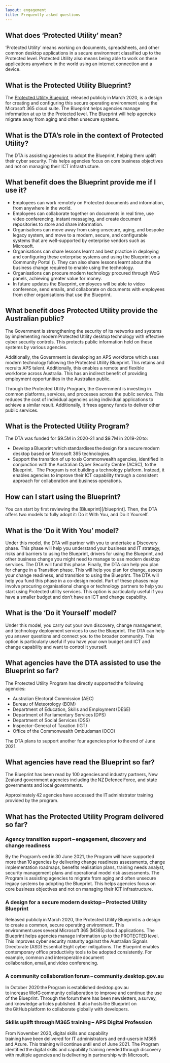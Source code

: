 ```yaml
--- 
layout: engagement 
title: Frequently asked questions
---
```


## What does ‘Protected Utility’ mean? 

‘Protected Utility’ means working on documents, spreadsheets, and other common desktop applications in a secure environment classified up to the Protected level. Protected Utility also means being able to work on these applications anywhere in the world using an internet connection and a device.  

## What is the Protected Utility Blueprint? 

The [Protected Utility Blueprint](/blueprint), released publicly in March 2020, is a design for creating and configuring this secure operating environment using the Microsoft 365 cloud suite. The Blueprint helps agencies manage information at up to the Protected level. The Blueprint will help agencies migrate away from aging and often unsecure systems.  

## What is the DTA’s role in the context of Protected Utility? 

The DTA is assisting agencies to adopt the Blueprint, helping them uplift their cyber security. This helps agencies focus on core business objectives and not on managing their ICT infrastructure.  

## What benefit does the Blueprint provide me if I use it? 

* Employees can work remotely on Protected documents and information, from anywhere in the world. 
* Employees can collaborate together on documents in real time, use video conferencing, instant messaging, and create document repositories to store and share information.  
* Organisations can move away from using unsecure, aging, and bespoke legacy system, and move to a modern, secure, and configurable systems that are well-supported by enterprise vendors such as Microsoft.  
* Organisations can share lessons learnt and best practice in deploying and configuring these enterprise systems and using the Blueprint on a Community Portal (). They can also share lessons learnt about the business change required to enable using the technology.  
* Organisations can procure modern technology procured through WoG panels, achieving greater value for money.  
* In future updates the Blueprint, employees will be able to video conference, send emails, and collaborate on documents with employees from other organisations that use the Blueprint.  

## What benefit does Protected Utility provide the Australian public? 

The Government is strengthening the security of its networks and systems by implementing modern Protected Utility desktop technology with effective cyber security controls. This protects public information held on these systems by various agencies.  

Additionally, the Government is developing an APS workforce which uses modern technology following the Protected Utility Blueprint. This retains and recruits APS talent. Additionally, this enables a remote and flexible workforce across Australia. This has an indirect benefit of providing employment opportunities in the Australian public.  

Through the Protected Utility Program, the Government is investing in common platforms, services, and processes across the public service. This reduces the cost of individual agencies using individual applications to achieve a similar result. Additionally, it frees agency funds to deliver other public services.   

## What is the Protected Utility Program? 

The DTA was funded for $9.5M in 2020-21 and $9.7M in 2019-20 to:
* Develop a Blueprint which standardises the design for a secure modern desktop based on Microsoft 365 technologies.  
* Support the transition of up to six Commonwealth agencies, identified in conjunction with the Australian Cyber Security Centre (ACSC), to the Blueprint.    
The Program is not building a technology platform. Instead, it enables agencies to improve their ICT capability through a consistent approach for collaboration and business operations.    

## How can I start using the Blueprint? 

You can start by first reviewing the [Blueprint][/blueprint]. Then, the DTA offers two models to fully adopt it: Do it With You, and Do it Yourself.  

## What is the ‘Do it With You’ model? 

Under this model, the DTA will partner with you to undertake a Discovery phase. This phase will help you understand your business and IT strategy, risks and barriers to using the Blueprint, drivers for using the Blueprint, and other business change you might need to manage to use modern desktop services. The DTA will fund this phase. Finally, the DTA can help you plan for change in a Transition phase. This will help you plan for change, assess your change readiness, and transition to using the Blueprint. The DTA will help you fund this phase in a co-design model. Part of these phases may involve procuring organisational change or technology partners to help you start using Protected utility services. This option is particularly useful if you have a smaller budget and don’t have an ICT and change capability.  

## What is the ‘Do it Yourself’ model? 

Under this model, you carry out your own discovery, change management, and technology deployment services to use the Blueprint. The DTA can help you answer questions and connect you to the broader community. This option is particularly useful if you have your own budget and ICT and change capability and want to control it yourself.   

## What agencies have the DTA assisted to use the Blueprint so far? 

The Protected Utility Program has directly supported the following agencies:  

* Australian Electoral Commission (AEC)  
* Bureau of Meteorology (BOM)
* Department of Education, Skills and Employment (DESE)  
* Department of Parliamentary Services (DPS)
* Department of Social Services (DSS)
* Inspector-General of Taxation (IGT)
* Office of the Commonwealth Ombudsman (OCO)

The DTA plans to support another four agencies prior to the end of June 2021.  

## What agencies have read the Blueprint so far? 

The Blueprint has been read by 100 agencies and industry partners, New Zealand government agencies including the NZ Defence Force, and state governments and local governments.  

Approximately 42 agencies have accessed the IT administrator training provided by the program.  

## What has the Protected Utility Program delivered so far? 

### Agency transition support – engagement, discovery and change readiness  

By the Program’s end in 30 June 2021, the Program will have supported more than 10 agencies by delivering change readiness assessments, change implementation roadmaps, benefits realisation plans, training needs analyst, security management plans and operational model risk assessments. The Program is assisting agencies to migrate from aging and often unsecure legacy systems by adopting the Blueprint. This helps agencies focus on core business objectives and not on managing their ICT infrastructure.  

### A design for a secure modern desktop – Protected Utility Blueprint   

Released publicly in March 2020, the Protected Utility Blueprint is a design to create a common, secure operating environment. This environment uses several Microsoft 365 (M365) cloud applications.  The Blueprint helps agencies manage information up to the PROTECTED level. This improves cyber security maturity against the Australian Signals Directorate (ASD) Essential Eight cyber mitigations. The Blueprint enables contemporary office productivity tools to be adopted consistently. For example, common and interoperable document collaboration, email, and video conferencing.   

### A community collaboration forum – community.desktop.gov.au  

In October 2020 the Program is established desktop.gov.au to increase WofG community collaboration to improve and continue the use of the Blueprint. Through the forum there has been newsletters, a survey, and knowledge articles published. It also hosts the Blueprint on the GitHub platform to collaborate globally with developers.    

### Skills uplift through M365 training – APS Digital Profession   

From November 2020, digital skills and capability training have been delivered for IT administrators and end-users in M365 and Azure. This training will continue until end of June 2021. The Program identified the digital skills and capability training needed through discovery with multiple agencies and is delivering in partnership with Microsoft.  
